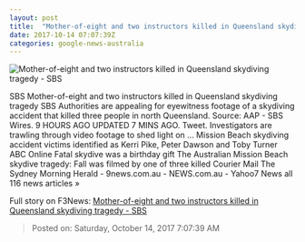 ```yaml
---
layout: post
title:  "Mother-of-eight and two instructors killed in Queensland skydiving tragedy - SBS"
date: 2017-10-14 07:07:39Z
categories: google-news-australia
---
```


![Mother-of-eight and two instructors killed in Queensland skydiving tragedy - SBS](http://www.sbs.com.au/news/sites/sbs.com.au.news/files/skydiving_0.jpg)

SBS Mother-of-eight and two instructors killed in Queensland skydiving tragedy SBS Authorities are appealing for eyewitness footage of a skydiving accident that killed three people in north Queensland. Source: AAP - SBS Wires. 9 HOURS AGO UPDATED 7 MINS AGO. Tweet. Investigators are trawling through video footage to shed light on ... Mission Beach skydiving accident victims identified as Kerri Pike, Peter Dawson and Toby Turner ABC Online Fatal skydive was a birthday gift The Australian Mission Beach skydive tragedy: Fall was filmed by one of three killed Courier Mail The Sydney Morning Herald - 9news.com.au - NEWS.com.au - Yahoo7 News all 116 news articles »


Full story on F3News: [Mother-of-eight and two instructors killed in Queensland skydiving tragedy - SBS](http://www.f3nws.com/n/XSgNCJ)

> Posted on: Saturday, October 14, 2017 7:07:39 AM
